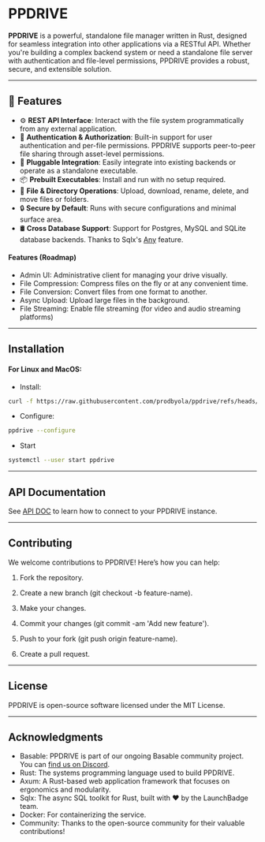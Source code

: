 # PPDRIVE

**PPDRIVE** is a powerful, standalone file manager written in Rust, designed for seamless integration into other applications via a RESTful API. Whether you're building a complex backend system or need a standalone file server with authentication and file-level permissions, PPDRIVE provides a robust, secure, and extensible solution.

---

## 🚀 Features

- ⚙️ **REST API Interface**: Interact with the file system programmatically from any external application.
- 🔐 **Authentication & Authorization**: Built-in support for user authentication and per-file permissions. PPDRIVE supports peer-to-peer file sharing through asset-level permissions.
- 🧩 **Pluggable Integration**: Easily integrate into existing backends or operate as a standalone executable.
- 📦 **Prebuilt Executables**: Install and run with no setup required.
- 🧾 **File & Directory Operations**: Upload, download, rename, delete, and move files or folders.
- 🔒 **Secure by Default**: Runs with secure configurations and minimal surface area.
- 🛢 **Cross Database Support**: Support for Postgres, MySQL and SQLite database backends. Thanks to Sqlx's [Any](https://docs.rs/sqlx/latest/sqlx/any/index.html) feature.

#### Features (Roadmap)
- Admin UI: Administrative client for managing your drive visually.
- File Compression: Compress files on the fly or at any convenient time.
- File Conversion: Convert files from one format to another.
- Async Upload: Upload large files in the background.
- File Streaming: Enable file streaming (for video and audio streaming platforms)

---

## Installation
#### For Linux and MacOS:
- Install:
```bash
curl -f https://raw.githubusercontent.com/prodbyola/ppdrive/refs/heads/main/install.sh | sh
```

- Configure:
```bash
ppdrive --configure
```

- Start
```bash
systemctl --user start ppdrive
```

---

## API Documentation
See [API DOC](https://prodbyola.github.io/ppdrive/) to learn how to connect to your PPDRIVE instance.

---

## Contributing
We welcome contributions to PPDRIVE! Here’s how you can help:

1. Fork the repository.

2. Create a new branch (git checkout -b feature-name).

3. Make your changes.

4. Commit your changes (git commit -am 'Add new feature').

5. Push to your fork (git push origin feature-name).

6. Create a pull request.

---

## License
PPDRIVE is open-source software licensed under the MIT License.

---

## Acknowledgments
- Basable: PPDRIVE is part of our ongoing Basable community project. You can [find us on Discord](https://discord.gg/BeVPFS7wkp).
- Rust: The systems programming language used to build PPDRIVE.
- Axum: A Rust-based web application framework that focuses on ergonomics and modularity.
- Sqlx: The async SQL toolkit for Rust, built with ❤️ by the LaunchBadge team.
- Docker: For containerizing the service.
- Community: Thanks to the open-source community for their valuable contributions!
